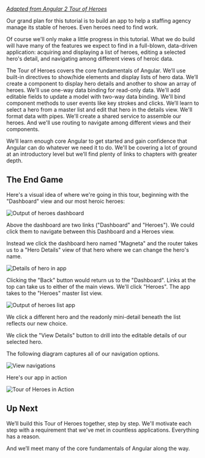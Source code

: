 _[Adapted from Angular 2 Tour of Heroes](https://angular.io/docs/ts/latest/tutorial/)_

Our grand plan for this tutorial is to build an app to help a staffing agency manage its stable of heroes.
Even heroes need to find work.

Of course we'll only make a little progress in this tutorial. What we do build will
have many of the features we expect to find in a full-blown, data-driven application: acquiring and displaying
a list of heroes, editing a selected hero's detail, and navigating among different
views of heroic data.

The Tour of Heroes covers the core fundamentals of Angular.
We’ll use built-in directives to show/hide elements and display lists of hero data.
We’ll create a component to display hero details and another to show an array of heroes.
We'll use one-way data binding for read-only data. We'll add editable fields to update a model
with two-way data binding. We'll bind component methods to user events like key strokes and clicks.
We’ll learn to select a hero from a master list and edit that hero in the details view. We'll
format data with pipes. We'll create a shared service to assemble our heroes. And we'll use routing to navigate among different views and their components.

We’ll learn enough core Angular to get started and gain confidence that
Angular can do whatever we need it to do.
We'll be covering a lot of ground at an introductory level but we’ll find plenty of links
to chapters with greater depth.

## The End Game

Here's a visual idea of where we're going in this tour, beginning with the "Dashboard"
view and our most heroic heroes:

![Output of heroes dashboard](https://angular.io/resources/images/devguide/toh/heroes-dashboard-1.png)

Above the dashboard are two links ("Dashboard" and "Heroes").
We could click them to navigate between this Dashboard and a Heroes view.

Instead we click the dashboard hero named "Magneta" and the router takes us to a "Hero Details" view
of that hero where we can change the hero's name.

![Details of hero in app](https://angular.io/resources/images/devguide/toh/hero-details-1.png)

Clicking the "Back" button would return us to the "Dashboard".
Links at the top can take us to either of the main views.
We'll click "Heroes". The app takes to the "Heroes" master list view.

![Output of heroes list app](https://angular.io/resources/images/devguide/toh/heroes-list-2.png)

We click a different hero and the readonly mini-detail beneath the list reflects our new choice.

We click the "View Details" button to drill into the
editable details of our selected hero.

The following diagram captures all of our navigation options.

![View navigations](https://angular.io/resources/images/devguide/toh/nav-diagram.png)

Here's our app in action

![Tour of Heroes in Action](https://angular.io/resources/images/devguide/toh/toh-anim.gif)

## Up Next

We’ll build this Tour of Heroes together, step by step.
We'll motivate each step with a requirement that we've
met in countless applications. Everything has a reason.

And we’ll meet many of the core fundamentals of Angular along the way.

